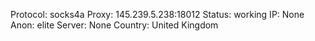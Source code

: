 Protocol: socks4a
Proxy: 145.239.5.238:18012
Status: working
IP: None
Anon: elite
Server: None
Country: United Kingdom

